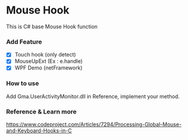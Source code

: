# Mouse Hook 

This is C# base Mouse Hook function

### Add Feature
- [x] Touch hook (only detect)
- [x] MouseUpExt (Ex : e.handle)
- [x] WPF Demo (netFramework)

### How to use
Add Gma.UserActivityMonitor.dll in Reference, implement your method.
### Reference & Learn more
https://www.codeproject.com/Articles/7294/Processing-Global-Mouse-and-Keyboard-Hooks-in-C